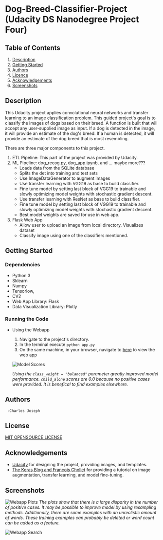 # Dog-Breed-Classifier-Project (Udacity DS Nanodegree Project Four)

## Table of Contents
1.  [Description](#description)
2.  [Getting Started](#getting-started)
3.  [Authors](#authors)
4.  [Licence](#license)
5.  [Acknowledgements](#acknowledgements)
6.  [Screenshots](#screenshots)

## Description
This Udacity project applies convolutional neural networks and transfer learning to an image classification problem. This guided project's goal is to classify the images of dogs based on their breed. A function is built that will accept any user-supplied image as input. If a dog is detected in the image, it will provide an estimate of the dog's breed. If a human is detected, it will provide an estimate of the dog breed that is most resembling.

There are three major components to this project.
1. ETL Pipeline: This part of the project was provided by Udacity.
2. ML Pipeline: dog_recog.py, dog_app.ipynb, and ... maybe more???
    - Loads data from the SQLite database
    - Splits the det into training and test sets
    - Use ImageDataGenerator to augment images
    - Use transfer learning with VGG19 as base to build classifier.
    - Fine tune model by setting last block of VGG19 to trainable and slowly optimizing model weights with stochastic gradient descent.
    - Use transfer learning with ResNet as base to build classifier.
    - Fine tune model by setting last block of VGG19 to trainable and slowly optimizing model weights with stochastic gradient descent.  
    - Best model weights are saved for use in web app.
3. Flask Web App
    - Allow user to upload an image from local directory. Visualizes dataset 
    - Classify image using one of the classifiers mentioned.


## Getting Started
### Dependencies

- Python 3
- Sklearn
- Numpy
- Tensorlow,
- CV2
- Web App Library: Flask
- Data Visualization Library: Plotly

### Running the Code
- Using the Webapp
    1. Navigate to the project's directory. 
    2. In the terminal execute `python app.py`
    3. On the same machine, in your browser, navigate to [here](http://127.0.0.1:5000/home) to view the web app
    
    ![Model Scores](ModelScores.PNG "Model F1, Precision, and Recall by category")

    *Using the `class_weight = "balanced"` parameter greatly improved model performance. `child_alone` scores are 0.0 because no positive cases were provided. It is  benefical to find examples elsewhere.*
        
## Authors
     -Charles Joseph
## License
[MIT OPENSOURCE LICENSE](LICENSE.TXT)
## Acknowledgements
- [Udacity](https://www.udacity.com/) for designing the project, providing images, and templates. 
- [The Keras Blog and Francois Chollet](https://blog.keras.io/building-powerful-image-classification-models-using-very-little-data.html) for providing a tutorial on image augmentation, transfer learning, and model fine-tuning.

## Screenshots
![Webapp Plots](PlotlyPlots.PNG "Webapp Plots")
*The plots show that there is a large disparity in the number of positive cases. It may be possible to improve model by using resampling methods. Additionally, there are some examples with an unrealistic amount of words. These training examples can probably be deleted or word count can be added as a feature.*

![Webapp Search](RunSearchSmoke.PNG "Webapp Search")
